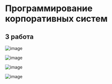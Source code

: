 # Программирование корпоративных систем

## 3 работа

![image](https://github.com/user-attachments/assets/e954de2c-3c9c-435c-afa3-c70fcd54e0be)

![image](https://github.com/user-attachments/assets/39122f86-394e-4482-9ebb-6ffcfd8492fe)

![image](https://github.com/user-attachments/assets/b0a69fd1-e8b2-4fe6-b039-631e66dbd10a)

![image](https://github.com/user-attachments/assets/756276d6-0b8c-4e45-aaf0-09875d635a9a)
